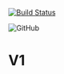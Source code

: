 [![Build Status](https://travis-ci.org/mystere10/V1.svg?branch=develop)](https://travis-ci.org/mystere10/V1)

![GitHub](https://img.shields.io/github/license/mashape/apistatus.svg)


# V1
